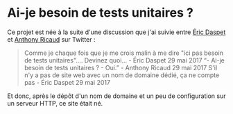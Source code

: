# Ai-je besoin de tests unitaires ?

Ce projet est née à la suite d'une discussion que j'ai suivie entre [Éric Daspet](https://twitter.com/edasfr) et [Anthony Ricaud](https://twitter.com/rik24d) sur Twitter :

> Comme je chaque fois que je me crois malin à me dire "ici pas besoin de tests unitaires".... Devinez quoi... -  Éric Daspet 29 mai 2017
> “- Ai-je besoin de tests unitaires ? - Oui.” - Anthony Ricaud 29 mai 2017
> S'il n'y a pas de site web avec un nom de domaine dédié, ça ne compte pas - Éric Daspet 29 mai 2017

Et donc, après le dépôt d'un nom de domaine et un peu de configuration sur un serveur HTTP, ce site était né.  
